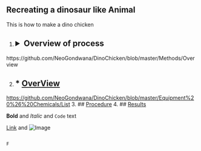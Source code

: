 ## Recreating a dinosaur like Animal 
This is how to make a dino chicken

1. ## <details><summary>Overview of process</summary>
<p>https://github.com/NeoGondwana/DinoChicken/blob/master/Methods/Overview</p>

2. ## * [OverView](./recipes/Overview.md)
https://github.com/NeoGondwana/DinoChicken/blob/master/Equipment%20%26%20Chemicals/List
3. ## [Procedure](https://raw.githubusercontent.com/NeoGondwana/DinoChicken/master/Methods/Procedure)
4. ## [Results](https://github.com/NeoGondwana/DinoChicken/tree/master/Results/Completed%20Projects)





**Bold** and _Italic_ and `Code` text

[Link](url) and ![Image](src)
```

F
